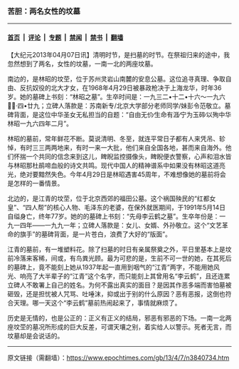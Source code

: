 ### 苦胆：两名女性的坟墓

---

#### [首页](../../../..?n3840734) &nbsp;|&nbsp; [评论](../../../../../epoch-comment?n3840734) &nbsp;|&nbsp; [专题](../../../../../epoch-special?n3840734) &nbsp;|&nbsp; [禁闻](../../../../../epoch-news?n3840734) &nbsp;|&nbsp; [禁书](../../../../../books?n3840734) &nbsp;|&nbsp; [翻墙](https://github.com/gfw-breaker/nogfw/blob/master/README.md?n3840734)


<div class="post_content" id="artbody" itemprop="articleBody">
 <!-- article content begin -->
 <p>
  【大纪元2013年04月07日讯】清明时节，是扫墓的时节。在祭祖归来的途中，我忽然想到了两名，女性的坟墓，一南一北的两座坟墓。
 </p>
 <p>
  南边的，是林昭的坟茔，位于苏州灵岩山南麓的安息公墓。这位追寻真理、争取自由、反抗奴役的北大才女，在1968年4月29日被暴政枪决于上海龙华，时年36岁。她的墓碑上书刻：“林昭之墓”。生卒时间是：一九三二•十二•十六～一九六八̶·四•廿九；立碑人落款是：苏南新专/北京大学部分老师同学/妹彭令范敬立。墓碑背面，是这位中华圣女无私担当的自题：“自由无价∕生命有涯∕宁为玉碎∕以殉中华林昭一九六四年二月”。
 </p>
 <p>
  林昭的墓前，常年鲜花不断。莫说清明、冬至，就连平常日子都有人来凭吊、轸悼，有时三三两两地来，有时一来一大批，他们来自全国各地，甚而来自海外。他们怀揣一个共同的信念来到这儿，睥睨监控摄像头，睥睨便衣警察，心声和泪水皆与林昭那杜鹃啼血般的诗文共鸣。现代中国人的精神谱系中如果没有林昭这道亮光，绝对要黯然失色。今年4月29日是林昭遇害45周年，不难想像她的墓前将会是怎样的一番情景。
 </p>
 <p>
  北边的，是江青的坟茔，位于北京西郊的福田公墓。这个祸国殃民的“红都女皇”、“四人帮”的核心人物、毛泽东的老婆，在保外就医期间，于1991年5月14日自缢身亡，终年77岁。她的的墓碑上书刻：“先母李云鹤之墓”。生卒年份是：一九一四年——一九九一年；立碑人落款是：女儿、女婿、外孙敬立。这个“文艺革命的旗手”的墓碑背面，是一片苍白，浪费了大好的“版面”。
 </p>
 <p>
  江青的墓前，有一堆塑料花。除了扫墓的时日有亲属祭奠之外，平日里基本上是坟前冷落来客稀，间或，有鸟粪光顾。最为可悲的是，生前不可一世的她，在其死后的墓碑上，竟不能刻上她从1937年起一直用到咽气的“江青”两字，不能用她风光、响亮了大半辈子的“江青”这个名字，而只能刻上其曾用名“李云鹤”，且还连累立碑人不敢署上自己的姓名。为何不露出真实的面目？是因其作恶多端而害怕墓被砸毁，还是担忧被人咒骂、吐唾沫，抑或出于别的什么原因？恶有恶报，这倒也符合天理。哪一天这个“李云鹤”墓前热闹起来了，事情就麻烦了。
 </p>
 <p>
  历史是无情的，也是公正的：正义有正义的结局，邪恶有邪恶的下场。一南一北两座坟茔的墓况所形成的巨大反差，可谓天壤之别，着实给人以警示。死者无言，而坟墓却是会说话的。
 </p>
 <!-- article content end -->
 <div id="below_article_ad">
 </div>
</div>


---

原文链接（需翻墙）：https://www.epochtimes.com/gb/13/4/7/n3840734.htm